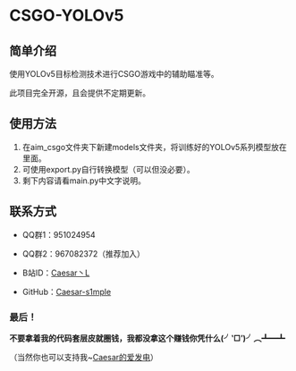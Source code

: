 # CSGO-YOLOv5

## 简单介绍

使用YOLOv5目标检测技术进行CSGO游戏中的辅助瞄准等。

此项目完全开源，且会提供不定期更新。

## 使用方法

1. 在aim_csgo文件夹下新建models文件夹，将训练好的YOLOv5系列模型放在里面。
2. 可使用export.py自行转换模型（可以但没必要）。
3. 剩下内容请看main.py中文字说明。

## 联系方式

- QQ群1：951024954

- QQ群2：967082372（推荐加入）

- B站ID：[Caesar丶L](https://space.bilibili.com/14796576)

- GitHub：[Caesar-s1mple](https://github.com/Caesar-s1mple)

  

### 最后！

**不要拿着我的代码套层皮就圈钱，我都没拿这个赚钱你凭什么(╯‵□′)╯︵┻━┻**

（当然你也可以支持我~[Caesar的爱发电](https://afdian.net/a/caesar_L)）